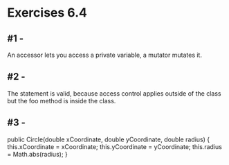 # Exercises 6.4

#1 - 
---
An accessor lets you access a private variable, a mutator mutates it.

#2 - 
---
The statement is valid, because access control applies outside of the class but the foo method is inside the class.

#3 - 
---
public Circle(double xCoordinate, double yCoordinate, double radius)
{
    this.xCoordinate = xCoordinate;
    this.yCoordinate = yCoordinate;
    this.radius = Math.abs(radius);
}


